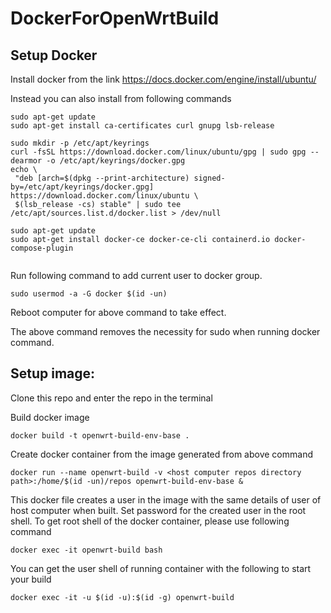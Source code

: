 # DockerForOpenWrtBuild



## Setup Docker


 Install docker from the link https://docs.docker.com/engine/install/ubuntu/

 Instead you can also install from following commands

 ```
sudo apt-get update
sudo apt-get install ca-certificates curl gnupg lsb-release

sudo mkdir -p /etc/apt/keyrings
curl -fsSL https://download.docker.com/linux/ubuntu/gpg | sudo gpg --dearmor -o /etc/apt/keyrings/docker.gpg
echo \
  "deb [arch=$(dpkg --print-architecture) signed-by=/etc/apt/keyrings/docker.gpg] https://download.docker.com/linux/ubuntu \
  $(lsb_release -cs) stable" | sudo tee /etc/apt/sources.list.d/docker.list > /dev/null

sudo apt-get update
sudo apt-get install docker-ce docker-ce-cli containerd.io docker-compose-plugin


 ```



 Run following command to add current user to docker group.

```
sudo usermod -a -G docker $(id -un)
```

Reboot computer for above command to take effect.

The above command removes the necessity for sudo when running docker command.





## Setup image:

Clone this repo and enter the repo in the terminal


Build docker image
```
docker build -t openwrt-build-env-base .
```

Create docker container from the image generated from above command
```
docker run --name openwrt-build -v <host computer repos directory path>:/home/$(id -un)/repos openwrt-build-env-base &
```

This docker file creates a user in the image with the same details of user of host computer when built.
Set password for the created user in the root shell.  To get root shell of the docker container, please use following command
```
docker exec -it openwrt-build bash
```

You can get the user shell of running container with the following to start your build
```
docker exec -it -u $(id -u):$(id -g) openwrt-build
